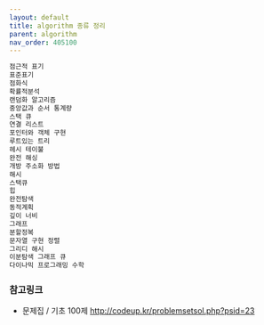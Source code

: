 ```yaml
---
layout: default
title: algorithm 종류 정리
parent: algorithm
nav_order: 405100
---
```


```html
점근적 표기					
표준표기					
점화식					
확률적분석					
랜덤화 알고리즘	
중앙값과 순서 통계량					
스택 큐					
연결 리스트					
포인터와 객체 구현					
루트있는 트리					
헤시 테이불					
완전 해싱					
개방 주소화 방법
해시
스택큐
힙
완전탐색
동적계획
깊이 너비
그래프
분할정복
문자열 구현 정렬
그리디 해시
이분탐색 그래프 큐
다이나믹 프로그래밍 수학
```

### 참고링크
* 문제집 / 기초 100제 <http://codeup.kr/problemsetsol.php?psid=23> 
